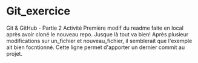 # Git_exercice
Git &amp; GitHub - Partie 2 Activité
Première modif du readme faite en local après avoir cloné le nouveau repo. Jusque là tout va bien!
Après plusieur modifications sur un_fichier et nouveau_fichier, il semblerait que l'exemple ait bien focntionné. Cette ligne permet d'apporter un dernier commit au projet.
